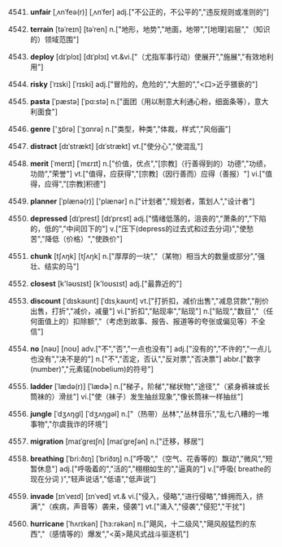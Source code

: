 4541. **unfair**
[ˌʌnˈfeə(r)]  [ˌʌnˈfer]
adj.["不公正的，不公平的","违反规则或准则的"]  

4542. **terrain**
[təˈreɪn]  [təˈren]
n.["地形，地势","地面，地带","[地理]岩层","（知识的）领域范围"]  

4543. **deploy**
[dɪˈplɔɪ]  [dɪˈplɔɪ]
vt.&vi.["（尤指军事行动）使展开","施展","有效地利用"]  

4544. **risky**
[ˈrɪski]  [ˈrɪski]
adj.["冒险的，危险的","大胆的","<口>近乎猥亵的"]  

4545. **pasta**
[ˈpæstə]  [ˈpɑ:stə]
n.["面团（用以制意大利通心粉，细面条等），意大利面食"]  

4546. **genre**
['ʒɒ̃rə]  [ˈʒɑnrə]
n.["类型，种类","体裁，样式","风俗画"]  

4547. **distract**
[dɪˈstrækt]  [dɪˈstrækt]
vt.["使分心","使混乱"]  

4548. **merit**
[ˈmerɪt]  [ˈmɛrɪt]
n.["价值，优点","[宗教]（行善得到的）功德","功绩，功勋","荣誉"]  vt.["值得，应获得","[宗教]（因行善而）应得（善报）"]  vi.["值得，应得","[宗教]积德"]  

4549. **planner**
[ˈplænə(r)]  ['plænər]
n.["计划者","规划者，策划人","设计者"]  

4550. **depressed**
[dɪˈprest]  [dɪˈprɛst]
adj.["情绪低落的，沮丧的","萧条的","下陷的，低的","中间凹下的"]  v.["压下(depress的过去式和过去分词)","使愁苦","降低（价格）","使跌价"]  

4551. **chunk**
[tʃʌŋk]  [tʃʌŋk]
n.["厚厚的一块","（某物）相当大的数量或部分","强壮、结实的马"]  

4552. **closest**
[k'ləʊsɪst]  [k'loʊsɪst]
adj.["最靠近的"]  

4553. **discount**
[ˈdɪskaʊnt]  [ˈdɪsˌkaʊnt]
vt.["打折扣，减价出售","减息贷款","削价出售，打折","减价，减量"]  vi.["折扣","贴现率","贴现"]  n.["贴现","数目","（任何面值上的）扣除额","（考虑到故事、报告、报道等的夸张或偏见等）不全信"]  

4554. **no**
[nəʊ]  [noʊ]
adv.["不","否","一点也没有"]  adj.["没有的","不许的","一点儿也没有","决不是的"]  n.["不","否定，否认","反对票","否决票"]  abbr.["数字(number)","元素锘(nobelium)的符号"]  

4555. **ladder**
[ˈlædə(r)]  [ˈlædɚ]
n.["梯子，阶梯","梯状物","途径","（紧身裤袜或长筒袜的）滑丝"]  vi.["使（袜子）发生抽丝现象","像长筒袜一样抽丝"]  

4556. **jungle**
[ˈdʒʌŋgl]  [ˈdʒʌŋɡəl]
n.["（热带）丛林","丛林音乐","乱七八糟的一堆事物","尔虞我诈的环境"]  

4557. **migration**
[maɪˈgreɪʃn]  [maɪˈɡreʃən]
n.["迁移，移居"]  

4558. **breathing**
[ˈbri:ðɪŋ]  [ˈbriðɪŋ]
n.["呼吸","（空气、花香等的）飘动","微风","短暂休息"]  adj.["呼吸着的","活的","栩栩如生的","逼真的"]  v.["呼吸( breathe的现在分词 )","轻声说话","低语","低声说"]  

4559. **invade**
[ɪnˈveɪd]  [ɪnˈved]
vt.& vi.["侵入，侵略","进行侵略","蜂拥而入，挤满","（疾病，声音等）袭来，侵袭"]  vt.["涌入","侵袭","侵犯","干扰"]  

4560. **hurricane**
[ˈhʌrɪkən]  [ˈhɜ:rəkən]
n.["飓风，十二级风","飓风般猛烈的东西","（感情等的）爆发","<英>飓风式战斗驱逐机"]  

